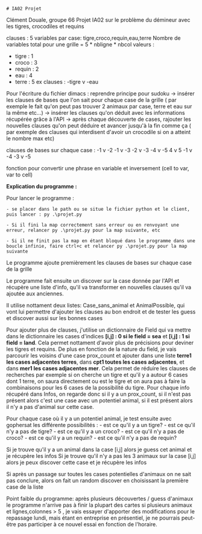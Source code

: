     # IA02 Projet 
Clément Douale, groupe 66
Projet IA02 sur le problème du démineur avec les tigres, crocodiles et requins

clauses : 5 variables par case: tigre,croco,requin,eau,terre
Nombre de variables total pour une grille = 5 * nbligne * nbcol
valeurs : 
- tigre : 1
- croco : 3
- requin : 2
- eau : 4
- terre : 5
ex clauses : -tigre v -eau

Pour l'écriture du fichier dimacs : reprendre principe pour sudoku 
-> insérer les clauses de bases que l'on sait pour chaque case de la grille ( par exemple le fait qu'on peut pas trouver 2 animaux par case, terre et eau sur la même etc...)
-> insérer les clauses qu'on déduit avec les informations récupérée grâce à l'API
-> après chaque découverte de cases, rajouter les nouvelles clauses qu'on peut déduire et avancer jusqu'à la fin comme ça ( par exemple des clauses qui interdisent d'avoir un crocodile si on a atteint le nombre max etc)

clauses de bases sur chaque case :
-1 v -2
-1 v -3
-2 v -3
-4 v -5
 4 v  5
-1 v -4
-3 v -5
        
fonction pour convertir une phrase en variable et inversement (cell to var, var to cell)



****Explication du programme :****

Pour lancer le programme :

    - se placer dans le path ou se situe le fichier python et le client, puis lancer : py .\projet.py

    - Si il fini la map correctement sans erreur ou en renvoyant une erreur, relancer py .\projet.py pour la map suivante, etc
    
    - Si il ne finit pas la map en étant bloqué dans le programme dans une boucle infinie, faire ctrl+c et relancer py .\projet.py pour la map suivante

Le programme ajoute premièrement les clauses de bases sur chaque case de la grille

Le programme fait ensuite un discover sur la case donnée par l'API et récupère une liste d'info, qu'il va transformer en nouvelles clauses qu'il va ajoutée aux anciennes.

Il utilise nottament deux listes: Case_sans_animal et AnimalPossible, qui vont lui permettre d'ajouter les clauses au bon endroit et de tester les guess et discover aussi sur les bonnes cases

Pour ajouter plus de clauses, j'utilise un dictionnaire de Field qui va mettre dans le dictionnaire les cases d'indices **[i,j] : 0 si le field = sea** et **[i,j] : 1 si field = land**. Cela permet nottament d'avoir plus de précisions pour deviner les tigres et requins. De plus en fonction de la nature du field, je vais parcourir les voisins d'une case prox_count et ajouter dans une liste **terre1 les cases adjacentes terres**, dans **cpt1 toutes les cases adjacentes**, et dans **mer1 les cases adjacentes mer**. Cela permet de réduire les clauses de recherches par exemple si on cherche un tigre et qu'il y a autour 6 cases dont 1 terre, on saura directement ou est le tigre et on aura pas à faire la combinaisons pour les 6 cases  de la possibilité du tigre.
Pour chaque info récupéré dans Infos, on regarde donc si il y a un prox_count, si il n'est pas présent alors c'est une case avec un potentiel animal, si il est présent alors il n'y a pas d'animal sur cette case.

Pour chaque case où il y a un potentiel animal, je test ensuite avec gophersat les différente possibilités :
            - est ce qu'il y a un tigre?
            - est ce qu'il n'y a pas de tigre?
            - est ce qu'il y a un croco?
            - est ce qu'il n'y a pas de croco?
            - est ce qu'il y a un requin?
            - est ce qu'il n'y a pas de requin?
            
Si je trouve qu'il y a un animal dans la case [i,j] alors je guess cet animal et je récupère les infos
Si je trouve qu'il n'y a pas les 3 animaux sur la case [i,j] alors je peux discover cette case et je récupère les infos

Si après un passage sur toutes les cases potentielles d'animaux on ne sait pas conclure, alors on fait un random discover en choisissant la première case de la liste

Point faible du programme: après plusieurs découvertes / guess d'animaux le programme n'arrive pas à finir la plupart des cartes si plusieurs animaux et lignes,colonnes > 5 ,  je vais essayer d'apporter des modifications pour le repassage lundi, mais étant en entreprise en présentiel, je ne pourrais peut-être pas participer à ce nouvel essai en fonction de l'horaire.
    
